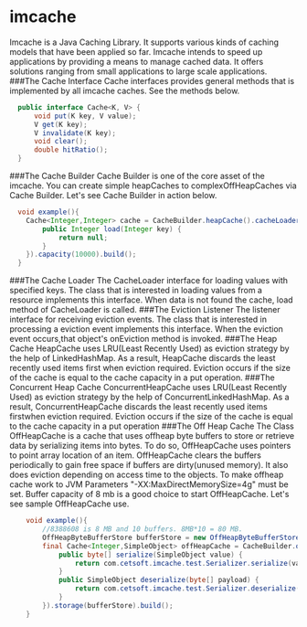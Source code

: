 imcache
=======

Imcache is a Java Caching Library. It supports various kinds of caching models that have been applied so far. 
Imcache intends to speed up applications by providing a means to manage cached data. It offers solutions ranging 
from small applications to large scale applications.
###The Cache Interface
Cache interfaces provides general methods that is implemented by all imcache caches. See the methods below.
```java
  public interface Cache<K, V> {
	  void put(K key, V value);
	  V get(K key);
	  V invalidate(K key);
	  void clear();
	  double hitRatio();
  }
```
###The Cache Builder
Cache Builder is one of the core asset of the imcache. You can create simple heapCaches to complexOffHeapCaches via 
Cache Builder. Let's see Cache Builder in action below.
```java
  void example(){
  	Cache<Integer,Integer> cache = CacheBuilder.heapCache().cacheLoader(new CacheLoader<Integer, Integer>() {
		public Integer load(Integer key) {
			return null;
		}
	}).capacity(10000).build(); 
  }
```
###The Cache Loader
The CacheLoader interface for loading values with specified keys. The class that is interested in loading values 
from a resource implements this interface. When data is not found the cache, load method of CacheLoader is called.
###The Eviction Listener
The listener interface for receiving eviction events. The class that is interested in processing a eviction event
implements this interface. When the eviction event occurs,that object's onEviction method is invoked.
###The Heap Cache
HeapCache uses LRU(Least Recently Used) as eviction strategy by the help of LinkedHashMap. As a result, 
HeapCache discards the least recently used items first when eviction required. Eviction occurs if the size of
the cache is equal to the cache capacity in a put operation.
###The Concurrent Heap Cache
ConcurrentHeapCache uses LRU(Least Recently Used) as eviction strategy by the help of ConcurrentLinkedHashMap. 
As a result, ConcurrentHeapCache discards the least recently used items firstwhen eviction required.
Eviction occurs if the size of the cache is equal to the cache capacity in a put operation
###The Off Heap Cache
The Class OffHeapCache is a cache that uses offheap byte buffers to store or retrieve data by serializing
items into bytes. To do so, OffHeapCache uses pointers to point array location of an item. OffHeapCache clears
the buffers periodically to gain free space if buffers are dirty(unused memory). It also does eviction depending on
access time to the objects.
To make offheap cache work to JVM Parameters "-XX:MaxDirectMemorySize=4g" must be set. Buffer capacity of 8 mb 
is a good choice to start OffHeapCache. Let's see sample OffHeapCache use.
```java
	void example(){
		//8388608 is 8 MB and 10 buffers. 8MB*10 = 80 MB.
  		OffHeapByteBufferStore bufferStore = new OffHeapByteBufferStore(8388608, 10);
		final Cache<Integer,SimpleObject> offHeapCache = CacheBuilder.offHeapCache().serializer(new Serializer<SimpleObject>() {
			public byte[] serialize(SimpleObject value) {
				return com.cetsoft.imcache.test.Serializer.serialize(value);
			}
			public SimpleObject deserialize(byte[] payload) {
				return com.cetsoft.imcache.test.Serializer.deserialize(payload);
			}
		}).storage(bufferStore).build();
	}
```
